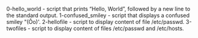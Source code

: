 0-hello_world - script that prints “Hello, World”, followed by a new line to the standard output.
1-confused_smiley - script that displays a confused smiley "(Ôo)'.
2-hellofile - script to display content of file /etc/passwd.
3-twofiles - script to display content of files /etc/passwd and /etc/hosts.

